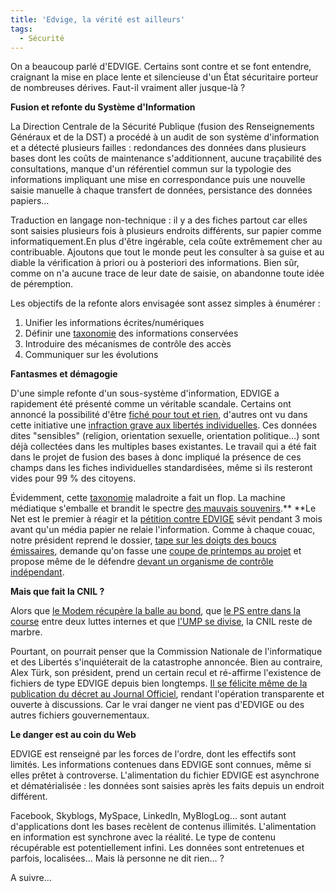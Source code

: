 ```yaml
---
title: 'Edvige, la vérité est ailleurs'
tags:
  - Sécurité
---
```


On a beaucoup parlé d'EDVIGE. Certains sont contre et se font entendre,
craignant la mise en place lente et silencieuse d'un État sécuritaire porteur de
nombreuses dérives. Faut-il vraiment aller jusque-là&nbsp;?

**Fusion et refonte du Système d'Information**

La Direction Centrale de la Sécurité Publique (fusion des Renseignements
Généraux et de la DST) a procédé à un audit de son système d'information et a
détecté plusieurs failles&nbsp;: redondances des données dans plusieurs bases
dont les coûts de maintenance s'additionnent, aucune traçabilité des
consultations, manque d'un référentiel commun sur la typologie des informations
impliquant une mise en correspondance puis une nouvelle saisie manuelle à chaque
transfert de données, persistance des données papiers…

Traduction en langage non-technique&nbsp;: il y a des fiches partout car elles
sont saisies plusieurs fois à plusieurs endroits différents, sur papier comme
informatiquement.En plus d'être ingérable, cela coûte extrêmement cher au
contribuable. Ajoutons que tout le monde peut les consulter à sa guise et au
diable la vérification à priori ou à posteriori des informations. Bien sûr,
comme on n'a aucune trace de leur date de saisie, on abandonne toute idée de
péremption.

Les objectifs de la refonte alors envisagée sont assez simples à énumérer&nbsp;:

1.  Unifier les informations écrites/numériques
2.  Définir une
    [taxonomie](http://fr.wikipedia.org/wiki/Taxonomie#Homonymie_en_informatique)
    des informations conservées
3.  Introduire des mécanismes de contrôle des accès
4.  Communiquer sur les évolutions

**Fantasmes et démagogie**

D'une simple refonte d'un sous-système d'information, EDVIGE a rapidement été
présenté comme un véritable scandale. Certains ont annoncé la possibilité d'être
[fiché pour tout et rien](http://web.archive.org/web/20080911081722///www.liberation.fr:80/actualite/societe/349602.FR.php),
d'autres ont vu dans cette initiative une
[infraction grave](http://web.archive.org/web/20081216084725///www.cap21.net:80/dynamic/dossier.php?id=1043%3Cbr/%3E)[ aux libertés individuelles](http://web.archive.org/web/20081216084725///www.cap21.net:80/dynamic/dossier.php?id=1043%3Cbr/%3E).
Ces données dites "sensibles" (religion, orientation sexuelle, orientation
politique…) sont déjà collectées dans les multiples bases existantes. Le travail
qui a été fait dans le projet de fusion des bases à donc impliqué la présence de
ces champs dans les fiches individuelles standardisées, même si ils resteront
vides pour 99 % des citoyens.

Évidemment, cette
[taxonomie](http://fr.wikipedia.org/wiki/Taxonomie#Homonymie_en_informatique)
maladroite a fait un flop. La machine médiatique s'emballe et brandit le spectre
[des mauvais souvenirs](https://fr.answers.yahoo.com/question/index?qid=20080903095407AAd3yfr).\*\*
\*\*Le Net est le premier à réagir et la
[pétition contre EDVIGE](http://web.archive.org/web/20090412070052///nonaedvige.ras.eu.org:80/)
sévit pendant 3 mois avant qu'un média papier ne relaie l'information. Comme à
chaque couac, notre président reprend le dossier,
[tape sur les doigts des boucs émissaires](http://web.archive.org/web/20080922053339///www.liberation.fr:80/actualite/politiques/352907.FR.php?),
demande qu'on fasse une
[coupe de printemps au projet](http://www.lejdd.fr/cmc/politique/200838/grand-toilettage-pour-edvige_150124.html)
et propose même de le défendre
[devant un organisme de contrôle indépendant](http://tempsreel.nouvelobs.com/).

**Mais que fait la CNIL&nbsp;?**

Alors que
[le Modem récupère la balle au bond](http://web.archive.org/web/20081020002935///www.mouvementdemocrate.fr:80/actualites/bayrou-modem-retrait-decret-edvige-100908.html?),
que
[le PS entre dans la course](http://presse.parti-socialiste.fr/2008/09/05/fichier-edvige-de-nombreuses-regressions-pour-les-libertes-publiques/)
entre deux luttes internes et que
[l'UMP se divise](http://web.archive.org/web/20080914062355///www.liberation.fr:80/actualite/politiques/351006.FR.php),
la CNIL reste de marbre.

Pourtant, on pourrait penser que la Commission Nationale de l'informatique et
des Libertés s'inquiéterait de la catastrophe annoncée. Bien au contraire, Alex
Türk, son président, prend un certain recul et ré-affirme l'existence de
fichiers de type EDVIGE depuis bien longtemps.
[Il se félicite même de la publication du décret au Journal Officiel](http://www.telerama.fr/idees/il-y-a-bien-plus-dangereux-que-le-fichier-edvige,33683.php),
rendant l'opération transparente et ouverte à discussions. Car le vrai danger ne
vient pas d'EDVIGE ou des autres fichiers gouvernementaux.

**Le danger est au coin du Web**

EDVIGE est renseigné par les forces de l'ordre, dont les effectifs sont limités.
Les informations contenues dans EDVIGE sont connues, même si elles prêtet à
controverse. L'alimentation du fichier EDVIGE est asynchrone et
dématérialisée&nbsp;: les données sont saisies après les faits depuis un endroit
différent.

Facebook, Skyblogs, MySpace, LinkedIn, MyBlogLog… sont autant d'applications
dont les bases recèlent de contenus illimités. L'alimentation en information est
synchrone avec la réalité. Le type de contenu récupérable est potentiellement
infini. Les données sont entretenues et parfois, localisées… Mais là personne ne
dit rien…&nbsp;?

A suivre…
